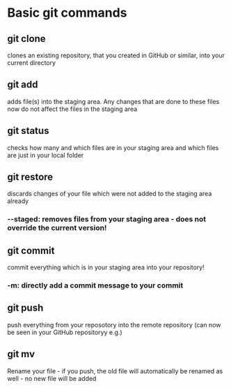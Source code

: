 # Basic git commands

## git clone
clones an existing repository, that you created in GitHub or similar, into your current directory

## git add 
adds file(s) into the staging area. Any changes that are done to these files now do not affect the files in the staging area

## git status
checks how many and which files are in your staging area and which files are just in your local folder 

## git restore
discards changes of your file which were not added to the staging area already
###	--staged: removes files from your staging area - does not override the current version!

## git commit
commit everything which is in your staging area into your repository!
###	-m: directly add a commit message to your commit

## git push
push everything from your reposotory into the remote repository (can now be seen in your GitHub repositoryy e.g.)

## git mv
Rename your file - if you push, the old file will automatically be renamed as well - no new file will be added

